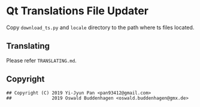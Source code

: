 # Qt Translations File Updater
Copy `download_ts.py` and `locale` directory to the path where ts files located.

## Translating
Please refer `TRANSLATING.md`.

## Copyright
```
## Copyright (C) 2019 Yi-Jyun Pan <pan93412@gmail.com>
##               2019 Oswald Buddenhagen <oswald.buddenhagen@gmx.de>
```
